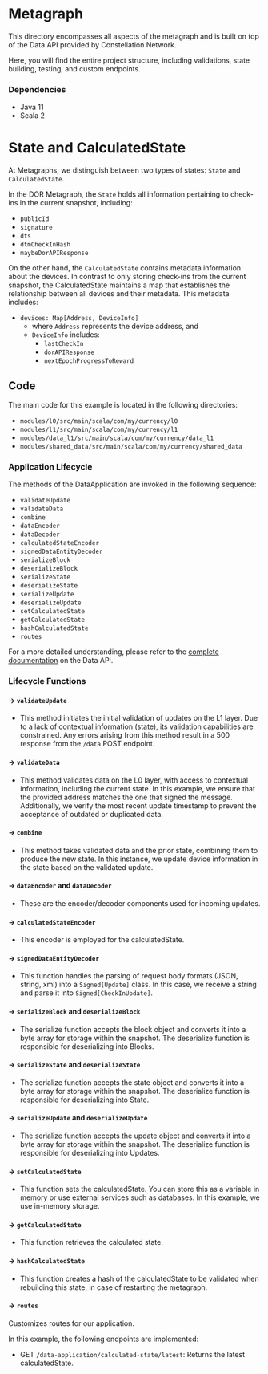 Metagraph
=========

This directory encompasses all aspects of the metagraph and is built on top of the Data API provided by Constellation Network.

Here, you will find the entire project structure, including validations, state building, testing, and custom endpoints.

### Dependencies

-   Java 11
-   Scala 2

State and CalculatedState
===========================

At Metagraphs, we distinguish between two types of states: `State` and `CalculatedState`.

In the DOR Metagraph, the `State` holds all information pertaining to check-ins in the current snapshot, including:

-   `publicId`
-   `signature`
-   `dts`
-   `dtmCheckInHash`
-   `maybeDorAPIResponse`

On the other hand, the `CalculatedState` contains metadata information about the devices. In contrast to only storing check-ins from the current snapshot, the CalculatedState maintains a map that establishes the relationship between all devices and their metadata. This metadata includes:

-   `devices: Map[Address, DeviceInfo]`
    -   where `Address` represents the device address, and
    -   `DeviceInfo` includes:
        -   `lastCheckIn`
        -   `dorAPIResponse`
        -   `nextEpochProgressToReward`

Code
--------

The main code for this example is located in the following directories:

-   `modules/l0/src/main/scala/com/my/currency/l0`
-   `modules/l1/src/main/scala/com/my/currency/l1`
-   `modules/data_l1/src/main/scala/com/my/currency/data_l1`
-   `modules/shared_data/src/main/scala/com/my/currency/shared_data`

### Application Lifecycle

The methods of the DataApplication are invoked in the following sequence:

-   `validateUpdate`
-   `validateData`
-   `combine`
-   `dataEncoder`
-   `dataDecoder`
-   `calculatedStateEncoder`
-   `signedDataEntityDecoder`
-   `serializeBlock`
-   `deserializeBlock`
-   `serializeState`
-   `deserializeState`
-   `serializeUpdate`
-   `deserializeUpdate`
-   `setCalculatedState`
-   `getCalculatedState`
-   `hashCalculatedState`
-   `routes`

For a more detailed understanding, please refer to the [complete documentation](https://docs.constellationnetwork.io/sdk/frameworks/currency/data-api) on the Data API.

### Lifecycle Functions

#### -> `validateUpdate`

* This method initiates the initial validation of updates on the L1 layer. Due to a lack of contextual information (state), its validation capabilities are constrained. Any errors arising from this method result in a 500 response from the `/data` POST endpoint.

#### -> `validateData`

* This method validates data on the L0 layer, with access to contextual information, including the current state. In this example, we ensure that the provided address matches the one that signed the message. Additionally, we verify the most recent update timestamp to prevent the acceptance of outdated or duplicated data.

#### -> `combine`

* This method takes validated data and the prior state, combining them to produce the new state. In this instance, we update device information in the state based on the validated update.

#### -> `dataEncoder` and `dataDecoder`

* These are the encoder/decoder components used for incoming updates.

#### -> `calculatedStateEncoder`

* This encoder is employed for the calculatedState.

#### -> `signedDataEntityDecoder`

* This function handles the parsing of request body formats (JSON, string, xml) into a `Signed[Update]` class. In this case, we receive a string and parse it into `Signed[CheckInUpdate]`.

#### -> `serializeBlock` and `deserializeBlock`

* The serialize function accepts the block object and converts it into a byte array for storage within the snapshot. The deserialize function is responsible for deserializing into Blocks.

#### -> `serializeState` and `deserializeState`

* The serialize function accepts the state object and converts it into a byte array for storage within the snapshot. The deserialize function is responsible for deserializing into State.

#### -> `serializeUpdate` and `deserializeUpdate`

* The serialize function accepts the update object and converts it into a byte array for storage within the snapshot. The deserialize function is responsible for deserializing into Updates.

#### -> `setCalculatedState`

* This function sets the calculatedState. You can store this as a variable in memory or use external services such as databases. In this example, we use in-memory storage.

#### -> `getCalculatedState`

* This function retrieves the calculated state.

#### -> `hashCalculatedState`

* This function creates a hash of the calculatedState to be validated when rebuilding this state, in case of restarting the metagraph.

#### -> `routes`

Customizes routes for our application.

In this example, the following endpoints are implemented:

-   GET `/data-application/calculated-state/latest`: Returns the latest calculatedState.